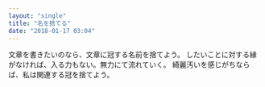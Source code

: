 ```yaml
---
layout: "single"
title: "名を捨てる"
date: "2018-01-17 03:04"
---
```


文章を書きたいのなら、文章に冠する名前を捨てよう。
したいことに対する縁がなければ、入る力もない。無力にて流れていく。
綺麗汚いを感じがちならば、私は関連する冠を捨てよう。
